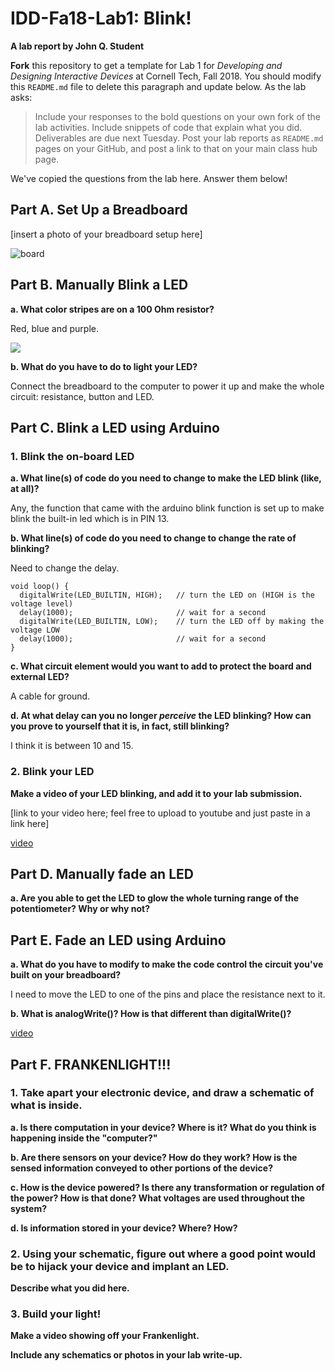 # IDD-Fa18-Lab1: Blink!

**A lab report by John Q. Student**

**Fork** this repository to get a template for Lab 1 for *Developing and Designing Interactive Devices* at Cornell Tech, Fall 2018. You should modify this `README.md` file to delete this paragraph and update below. As the lab asks:

> Include your responses to the bold questions on your own fork of the lab activities. Include snippets of code that explain what you did. Deliverables are due next Tuesday. Post your lab reports as `README.md` pages on your GitHub, and post a link to that on your main class hub page.

We've copied the questions from the lab here. Answer them below!

## Part A. Set Up a Breadboard

[insert a photo of your breadboard setup here]

![board](https://lh3.googleusercontent.com/QBVr_YLWR0opvDlymsypT3Rq8IWrAtjozOfyw7ZOPUhkioMUJznSfiylTjazM6Pkc2_eqFIaiZMxNzJOqTPqTe4s-H74DnSaG8amYWu0tu633f2E011S8ASJp3hRU57pcBhUS7PoNDI)


## Part B. Manually Blink a LED

**a. What color stripes are on a 100 Ohm resistor?**

Red, blue and purple.

![](https://lh5.googleusercontent.com/QS92IlakxAEJdax2pe1ADKEEZkn0TDNPj26brwFzEXNfm3c1BpvSkSOW-Hhy8XRT1XUqqd9KDkf6u7e4XQHrDDAOjgdtdFDOvnsMxnvdJY8VNIKI_2qZHi8xp6236BYRzsZCCtBm9ioa)
 
**b. What do you have to do to light your LED?**

Connect the breadboard to the computer to power it up and make the whole circuit: resistance, button and LED.

## Part C. Blink a LED using Arduino

### 1. Blink the on-board LED

**a. What line(s) of code do you need to change to make the LED blink (like, at all)?**

Any, the function that came with the arduino blink function is set up to make blink the
built-in led which is in PIN 13.

**b. What line(s) of code do you need to change to change the rate of blinking?**

Need to change the delay.

```
void loop() {
  digitalWrite(LED_BUILTIN, HIGH);   // turn the LED on (HIGH is the voltage level)
  delay(1000);                       // wait for a second
  digitalWrite(LED_BUILTIN, LOW);    // turn the LED off by making the voltage LOW
  delay(1000);                       // wait for a second
}
```

**c. What circuit element would you want to add to protect the board and external LED?**

A cable for ground.
 
**d. At what delay can you no longer *perceive* the LED blinking? How can you prove to yourself that it is, in fact, still blinking?**

I think it is between 10 and 15. 

### 2. Blink your LED

**Make a video of your LED blinking, and add it to your lab submission.**

[link to your video here; feel free to upload to youtube and just paste in a link here]

[video](https://drive.google.com/file/d/14yd1j7-7b5T6h-tKj72oH3EBcFKSmuV8/view?usp=sharing)


## Part D. Manually fade an LED

**a. Are you able to get the LED to glow the whole turning range of the potentiometer? Why or why not?**


## Part E. Fade an LED using Arduino

**a. What do you have to modify to make the code control the circuit you've built on your breadboard?**

I need to move the LED to one of the pins and place the resistance next to it.

**b. What is analogWrite()? How is that different than digitalWrite()?**



[video](https://drive.google.com/file/d/1KCOaEw5ekHULvaQjFxLA2mKFEii51FsB/view?usp=sharing)

## Part F. FRANKENLIGHT!!!

### 1. Take apart your electronic device, and draw a schematic of what is inside. 

**a. Is there computation in your device? Where is it? What do you think is happening inside the "computer?"**

**b. Are there sensors on your device? How do they work? How is the sensed information conveyed to other portions of the device?**

**c. How is the device powered? Is there any transformation or regulation of the power? How is that done? What voltages are used throughout the system?**

**d. Is information stored in your device? Where? How?**

### 2. Using your schematic, figure out where a good point would be to hijack your device and implant an LED.

**Describe what you did here.**

### 3. Build your light!

**Make a video showing off your Frankenlight.**

**Include any schematics or photos in your lab write-up.**
